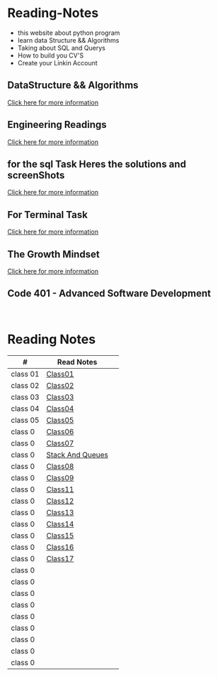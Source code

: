 # Reading-Notes

* this website about python program
* learn data Structure && Algorithms 
* Taking about SQL and Querys 
* How to build you CV'S 
* Create your Linkin Account 


## DataStructure && Algorithms 
[Click here for more information](./DataStructureAlgo.md)


## Engineering Readings
[Click here for more information](./EngineeringReadings.md)


## for the sql Task Heres the solutions and screenShots
[Click here for more information](./SQL.md)


## For Terminal Task 
[Click here for more information](./Terminal.md)

## The Growth Mindset
[Click here for more information](./TheGrowthMindset.MD)



<!-- ## Code 102 - Intro to Software Development

## Code 201 - Foundations of Software Development

## Code 301 - Intermediate Software Development -->

## Code 401 - Advanced Software Development

<!-- <table>
    <tr>
        <td>#</td>
        <td>class</td>
    </tr>
    <tr>
        
       
    </tr>

</table> -->

<br>

# Reading Notes
| # | Read Notes | |  
| --- | --- | ---
| class 01 | [Class01](./class01.md) 
| class 02 | [Class02](./class02.md) 
| class 03 | [Class03](./class03.md) 
| class 04 | [Class04](./class04.md) 
| class 05 | [Class05](./class05.md) 
| class 0  | [Class06](./class06.md) 
| class 0  | [Class07](./class07.md) 
| class 0  | [Stack And Queues ](./StackandQueues.md) 
| class 0 | [Class08](./class08.md) 
| class 0 |  [Class09](./class09.md)
| class 0 |  [Class11](./class11.md)
| class 0 |  [Class12](./class12.md)
| class 0 |  [Class13](./class13.md)
| class 0 |  [Class14](./class14.md)
| class 0 |  [Class15](./class15.md)
| class 0 |  [Class16](./class16.md)
| class 0 |  [Class17](./class17.md)
| class 0 |  
| class 0 |  
| class 0 |  
| class 0 |  
| class 0 |  
| class 0 |  
| class 0 |  
| class 0 |  
| class 0 |  










